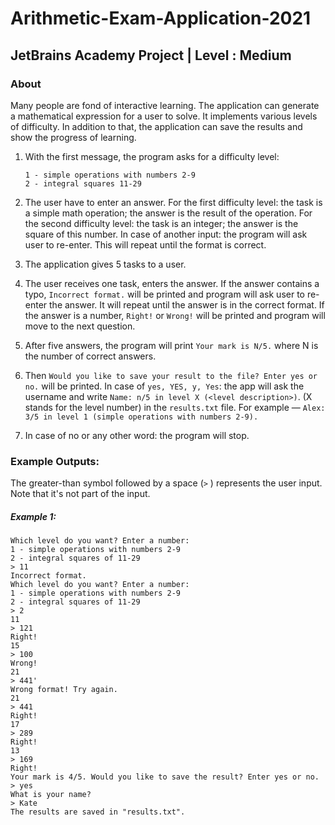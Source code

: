 # Arithmetic-Exam-Application-2021
## JetBrains Academy Project | Level : Medium

### About
Many people are fond of interactive learning.  The application can generate a mathematical expression for a user to solve. It implements various levels of difficulty. In addition to that, the application can save the results and show the progress of learning.

1. With the first message, the program asks for a difficulty level:

    ```
    1 - simple operations with numbers 2-9
    2 - integral squares 11-29
    ```
    
2. The user have to enter an answer.
For the first difficulty level: the task is a simple math operation; the answer is the result of the operation.
For the second difficulty level: the task is an integer; the answer is the square of this number.
In case of another input: the program will ask user to re-enter. This will repeat until the format is correct.

3. The application gives 5 tasks to a user.
4. The user receives one task, enters the answer.
If the answer contains a typo,  `Incorrect format.` will be printed and program will ask user to re-enter the answer. It will repeat until the answer is in the correct format.
If the answer is a number,  `Right!` or `Wrong!` will be printed and program will move to the next question.

5. After five answers, the program will print `Your mark is N/5.` where N is the number of correct answers.

6. Then `Would you like to save your result to the file? Enter yes or no.` will be printed. 
In case of `yes, YES, y, Yes`: the app will ask the username and write `Name: n/5 in level X (<level description>)`. (X stands for the level number) in the `results.txt` file. For example — `Alex: 3/5 in level 1 (simple operations with numbers 2-9).`





7. In case of no or any other word: the program will stop.


### Example Outputs:
The greater-than symbol followed by a space (`>` ) represents the user input. Note that it's not part of the input.
##### Example 1: 
```
Which level do you want? Enter a number:
1 - simple operations with numbers 2-9
2 - integral squares of 11-29
> 11
Incorrect format.
Which level do you want? Enter a number:
1 - simple operations with numbers 2-9
2 - integral squares of 11-29
> 2
11
> 121
Right!
15
> 100
Wrong!
21
> 441'
Wrong format! Try again.
21
> 441
Right!
17
> 289
Right!
13
> 169
Right!
Your mark is 4/5. Would you like to save the result? Enter yes or no.
> yes
What is your name?
> Kate
The results are saved in "results.txt".
```


